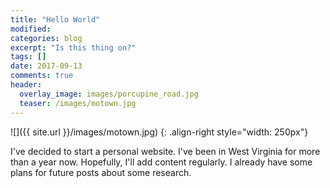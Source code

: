```yaml
---
title: "Hello World"
modified:
categories: blog
excerpt: "Is this thing on?"
tags: []
date: 2017-09-13
comments: true
header:
  overlay_image: images/porcupine_road.jpg
  teaser: /images/motown.jpg
---
```


![]({{ site.url }}/images/motown.jpg)
{: .align-right style="width: 250px"}

I've decided to start a personal website.
I've been in West Virginia for more than a year now.
Hopefully, I'll add content regularly.
I already have some plans for future posts about some research.
